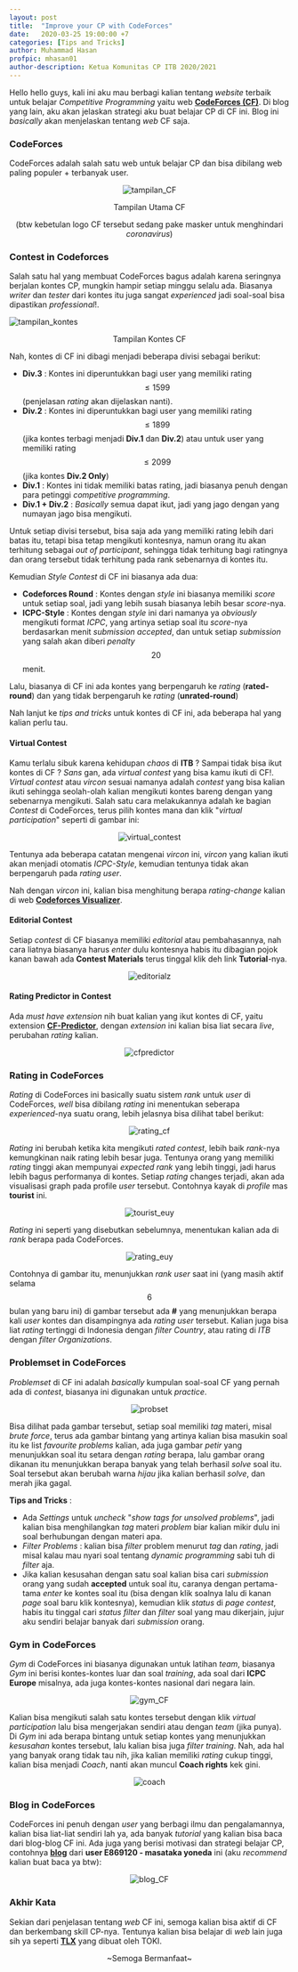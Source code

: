 ```yaml
---
layout: post
title:  "Improve your CP with CodeForces"
date:   2020-03-25 19:00:00 +7
categories: [Tips and Tricks]
author: Muhammad Hasan
profpic: mhasan01
author-description: Ketua Komunitas CP ITB 2020/2021
---
```


Hello hello guys, kali ini aku mau berbagi kalian tentang *website* terbaik untuk belajar *Competitive Programming* yaitu web **[CodeForces (CF)](https://codeforces.com/)**. Di blog yang lain, aku akan jelaskan strategi aku buat belajar CP di CF ini. Blog ini *basically* akan menjelaskan tentang *web* CF saja.

### CodeForces

CodeForces adalah salah satu web untuk belajar CP dan bisa dibilang web paling populer + terbanyak user.
<center>

![tampilan_CF](../assets/images/tampilan_CF.png)

Tampilan Utama CF

(btw kebetulan logo CF tersebut sedang pake masker untuk menghindari *coronavirus*)
</center>

### Contest in Codeforces

Salah satu hal yang membuat CodeForces bagus adalah karena seringnya berjalan kontes CP, mungkin hampir setiap minggu selalu ada. Biasanya *writer* dan *tester* dari kontes itu juga sangat *experienced* jadi soal-soal bisa dipastikan *professional*!.

![tampilan_kontes](../assets/images/tampilan_kontes.png)

<center>Tampilan Kontes CF</center>

Nah, kontes di CF ini dibagi menjadi beberapa divisi sebagai berikut:
- **Div.3** : Kontes ini diperuntukkan bagi user yang memiliki rating $$\leq 1599$$ (penjelasan *rating* akan dijelaskan nanti).
- **Div.2** : Kontes ini diperuntukkan bagi user yang memiliki rating $$\leq 1899$$ (jika kontes terbagi menjadi **Div.1** dan **Div.2**) atau untuk user yang memiliki rating $$\leq 2099$$ (jika kontes **Div.2 Only**) 
- **Div.1** : Kontes ini tidak memiliki batas rating, jadi biasanya penuh dengan para petinggi *competitive programming*.
- **Div.1 + Div.2** : *Basically* semua dapat ikut, jadi yang jago dengan yang numayan jago bisa mengikuti.

Untuk setiap divisi tersebut, bisa saja ada yang memiliki rating lebih dari batas itu, tetapi bisa tetap mengikuti kontesnya, namun orang itu akan terhitung sebagai *out of participant*, sehingga tidak terhitung bagi ratingnya dan orang tersebut tidak terhitung pada rank sebenarnya di kontes itu.

Kemudian *Style Contest* di CF ini biasanya ada dua:
- **Codeforces Round** : Kontes dengan *style* ini biasanya memiliki *score* untuk setiap soal, jadi yang lebih susah biasanya lebih besar *score*-nya.
- **ICPC-Style** : Kontes dengan *style* ini dari namanya ya *obviously* mengikuti format *ICPC*, yang artinya setiap soal itu *score*-nya berdasarkan menit *submission accepted*, dan untuk setiap *submission* yang salah akan diberi *penalty* $$20$$ menit.

Lalu, biasanya di CF ini ada kontes yang berpengaruh ke *rating* (**rated-round**) dan yang tidak berpengaruh ke *rating* (**unrated-round**)

Nah lanjut ke *tips and tricks* untuk kontes di CF ini, ada beberapa hal yang kalian perlu tau.

#### Virtual Contest

Kamu terlalu sibuk karena kehidupan *chaos* di **ITB** ? Sampai tidak bisa ikut kontes di CF ? *Sans* gan, ada *virtual contest* yang bisa kamu ikuti di CF!. *Virtual contest* atau *vircon* sesuai namanya adalah *contest* yang bisa kalian ikuti sehingga seolah-olah kalian mengikuti kontes bareng dengan yang sebenarnya mengikuti. Salah satu cara melakukannya adalah ke bagian *Contest* di CodeForces, terus pilih kontes mana dan klik "*virtual participation*" seperti di gambar ini:
<center>

![virtual_contest](../assets/images/virtual_contest.png)
</center>

Tentunya ada beberapa catatan mengenai *vircon* ini, *vircon* yang kalian ikuti akan menjadi otomatis *ICPC-Style*, kemudian tentunya tidak akan berpengaruh pada *rating user*.

Nah dengan *vircon* ini, kalian bisa menghitung berapa *rating-change* kalian di web **[Codeforces Visualizer](https://cfviz.netlify.com/virtual-rating-change.html)**.

#### Editorial Contest

Setiap *contest* di CF biasanya memiliki *editorial* atau pembahasannya, nah cara liatnya biasanya harus *enter* dulu kontesnya habis itu dibagian pojok kanan bawah ada **Contest Materials** terus tinggal klik deh link **Tutorial**-nya.

<center>

![editorialz](../assets/images/editorial_CF.png)
</center>


#### Rating Predictor in Contest

Ada *must have extension* nih buat kalian yang ikut kontes di CF, yaitu extension **[CF-Predictor](https://chrome.google.com/webstore/detail/cf-predictor/ocfloejijfhhkkdmheodbaanephbnfhn?hl=en)**, dengan *extension* ini kalian bisa liat secara *live*, perubahan *rating* kalian.

<center>

![cfpredictor](../assets/images/cfpredictorz.jpg)

</center>

### Rating in CodeForces

*Rating* di CodeForces ini basically suatu sistem *rank* untuk *user* di CodeForces, *well* bisa dibilang *rating* ini menentukan seberapa *experienced*-nya suatu orang, lebih jelasnya bisa dilihat tabel berikut:

<center>

![rating_cf](../assets/images/rating_CF.png)

</center>

*Rating* ini berubah ketika kita mengikuti *rated contest*, lebih baik *rank*-nya kemungkinan naik rating lebih besar juga. Tentunya orang yang memiliki *rating* tinggi akan mempunyai *expected rank* yang lebih tinggi, jadi harus lebih bagus performanya di kontes. Setiap *rating* changes terjadi, akan ada visualisasi graph pada profile *user* tersebut. Contohnya kayak di *profile* mas **tourist** ini.

<center>

![tourist_euy](../assets/images/tourist_euy.png)

</center>

*Rating* ini seperti yang disebutkan sebelumnya, menentukan kalian ada di *rank* berapa pada CodeForces.

<center>

![rating_euy](../assets/images/ratings_euy.png)

</center>

Contohnya di gambar itu, menunjukkan *rank user* saat ini (yang masih aktif selama $$6$$ bulan yang baru ini) di gambar tersebut ada **#** yang menunjukkan berapa kali *user* kontes dan disampingnya ada *rating user* tersebut. Kalian juga bisa liat *rating* tertinggi di Indonesia dengan *filter Country*, atau rating di *ITB* dengan *filter Organizations*. 

### Problemset in CodeForces

*Problemset* di CF ini adalah *basically* kumpulan soal-soal CF yang pernah ada di *contest*, biasanya ini digunakan untuk *practice*.

<center>

![probset](../assets/images/problemset_CF.png)

</center>

Bisa dilihat pada gambar tersebut, setiap soal memiliki *tag* materi, misal *brute force*, terus ada gambar bintang yang artinya kalian bisa masukin soal itu ke list *favourite problems* kalian, ada juga gambar *petir* yang menunjukkan soal itu setara dengan *rating* berapa, lalu gambar orang dikanan itu menunjukkan berapa banyak yang telah berhasil *solve* soal itu. Soal tersebut akan berubah warna *hijau* jika kalian berhasil *solve*, dan merah jika gagal.

**Tips and Tricks** :
- Ada *Settings* untuk *uncheck* "*show tags for unsolved problems*", jadi kalian bisa menghilangkan *tag* materi *problem* biar kalian mikir dulu ini soal berhubungan dengan materi apa.
- *Filter Problems* : kalian bisa *filter* problem menurut *tag* dan *rating*, jadi misal kalau mau nyari soal tentang *dynamic programming* sabi tuh di *filter* aja.
- Jika kalian kesusahan dengan satu soal kalian bisa cari *submission* orang yang sudah **accepted** untuk soal itu, caranya dengan pertama-tama *enter* ke kontes soal itu (bisa dengan klik soalnya lalu di kanan *page* soal baru klik kontesnya), kemudian klik *status* di *page contest*, habis itu tinggal cari *status filter* dan *filter* soal yang mau dikerjain, jujur aku sendiri belajar banyak dari *submission* orang.

### Gym in CodeForces

*Gym* di CodeForces ini biasanya digunakan untuk latihan *team*, biasanya *Gym* ini berisi kontes-kontes luar dan soal *training*, ada soal dari **ICPC Europe** misalnya, ada juga kontes-kontes nasional dari negara lain.

<center>

![gym_CF](../assets/images/gym_CF.png)

</center>

Kalian bisa mengikuti salah satu kontes tersebut dengan klik *virtual participation* lalu bisa mengerjakan sendiri atau dengan *team* (jika punya). Di *Gym* ini ada berapa bintang untuk setiap kontes yang menunjukkan *kesusahan* kontes tersebut, lalu kalian bisa juga *filter training*. Nah, ada hal yang banyak orang tidak tau nih, jika kalian memiliki *rating* cukup tinggi, kalian bisa menjadi *Coach*, nanti akan muncul **Coach rights** kek gini.

<center>

![coach](../assets/images/Coach_rights.png)

</center>

### Blog in CodeForces

CodeForces ini penuh dengan *user* yang berbagi ilmu dan pengalamannya, kalian bisa liat-liat sendiri lah ya, ada banyak *tutorial* yang kalian bisa baca dari blog-blog CF ini. Ada juga yang berisi motivasi dan strategi belajar CP, contohnya **[blog](https://codeforces.com/blog/entry/66909)** dari **user E869120 - masataka yoneda** ini (aku *recommend* kalian buat baca ya btw):

<center>

![blog_CF](../assets/images/blog_CF.png)

</center>


### Akhir Kata

Sekian dari penjelasan tentang *web* CF ini, semoga kalian bisa aktif di CF dan berkembang skill CP-nya. Tentunya kalian bisa belajar di *web* lain juga sih ya seperti **[TLX](https://tlx.toki.id/)** yang dibuat oleh TOKI.

<center>

~Semoga Bermanfaat~

</center>
